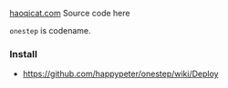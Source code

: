 [haoqicat.com](http://haoqicat.com) Source code here

`onestep` is codename.

### Install

- <https://github.com/happypeter/onestep/wiki/Deploy>
